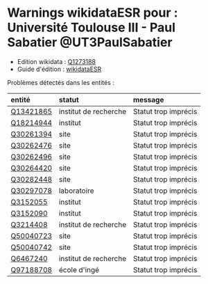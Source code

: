 Warnings wikidataESR pour : Université Toulouse III - Paul Sabatier @UT3PaulSabatier
================

- Edition wikidata : [Q1273188](https://www.wikidata.org/wiki/Q1273188)
- Guide d'édition : [wikidataESR](https://github.com/cpesr/wikidataESR/)



Problèmes détectés dans les entités :

|entité                                               |statut                |message              |
|:----------------------------------------------------|:---------------------|:--------------------|
|[Q13421865](https://www.wikidata.org/wiki/Q13421865) |institut de recherche |Statut trop imprécis |
|[Q18214944](https://www.wikidata.org/wiki/Q18214944) |institut              |Statut trop imprécis |
|[Q30261394](https://www.wikidata.org/wiki/Q30261394) |site                  |Statut trop imprécis |
|[Q30262476](https://www.wikidata.org/wiki/Q30262476) |site                  |Statut trop imprécis |
|[Q30262496](https://www.wikidata.org/wiki/Q30262496) |site                  |Statut trop imprécis |
|[Q30264420](https://www.wikidata.org/wiki/Q30264420) |site                  |Statut trop imprécis |
|[Q30282448](https://www.wikidata.org/wiki/Q30282448) |site                  |Statut trop imprécis |
|[Q30297078](https://www.wikidata.org/wiki/Q30297078) |laboratoire           |Statut trop imprécis |
|[Q3152055](https://www.wikidata.org/wiki/Q3152055)   |institut              |Statut trop imprécis |
|[Q3152090](https://www.wikidata.org/wiki/Q3152090)   |institut              |Statut trop imprécis |
|[Q3214408](https://www.wikidata.org/wiki/Q3214408)   |institut de recherche |Statut trop imprécis |
|[Q50040723](https://www.wikidata.org/wiki/Q50040723) |site                  |Statut trop imprécis |
|[Q50040742](https://www.wikidata.org/wiki/Q50040742) |site                  |Statut trop imprécis |
|[Q6467240](https://www.wikidata.org/wiki/Q6467240)   |institut de recherche |Statut trop imprécis |
|[Q97188708](https://www.wikidata.org/wiki/Q97188708) |école d'ingé          |Statut trop imprécis |
